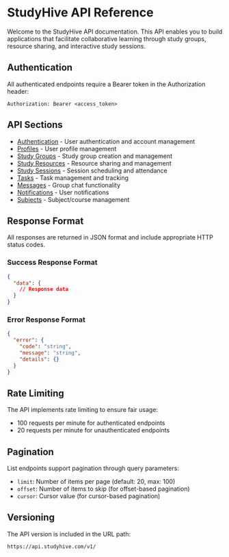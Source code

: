 # StudyHive API Reference

Welcome to the StudyHive API documentation. This API enables you to build applications that facilitate collaborative learning through study groups, resource sharing, and interactive study sessions.

## Authentication

All authenticated endpoints require a Bearer token in the Authorization header:
```http
Authorization: Bearer <access_token>
```

## API Sections

- [Authentication](authentication/index.md) - User authentication and account management
- [Profiles](profiles/index.md) - User profile management
- [Study Groups](groups/index.md) - Study group creation and management
- [Study Resources](resources/index.md) - Resource sharing and management
- [Study Sessions](sessions/index.md) - Session scheduling and attendance
- [Tasks](tasks/index.md) - Task management and tracking
- [Messages](messages/index.md) - Group chat functionality
- [Notifications](notifications/index.md) - User notifications
- [Subjects](subjects/index.md) - Subject/course management

## Response Format

All responses are returned in JSON format and include appropriate HTTP status codes.

### Success Response Format
```json
{
  "data": {
    // Response data
  }
}
```

### Error Response Format
```json
{
  "error": {
    "code": "string",
    "message": "string",
    "details": {}
  }
}
```

## Rate Limiting

The API implements rate limiting to ensure fair usage:
- 100 requests per minute for authenticated endpoints
- 20 requests per minute for unauthenticated endpoints

## Pagination

List endpoints support pagination through query parameters:
- `limit`: Number of items per page (default: 20, max: 100)
- `offset`: Number of items to skip (for offset-based pagination)
- `cursor`: Cursor value (for cursor-based pagination)

## Versioning

The API version is included in the URL path:
```
https://api.studyhive.com/v1/
``` 